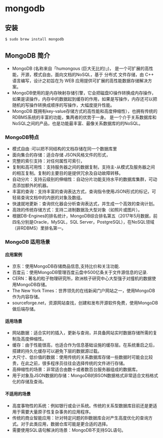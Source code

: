 # mongodb

## 安装
```bash
$ sudo brew install mongodb
```

## MongoDB 简介
* MongoDB (名称来自「humongous (巨大无比的)」)， 是一个可扩展的高性能，开源，模式自由，面向文档的NoSQL，基于 分布式 文件存储，由 C++ 语言编写，设计之初旨在为 WEB 应用提供可扩展的高性能数据存储解决方案。
* MongoDB使用的是内存映射存储引擎，它会把磁盘IO操作转换成内存操作，如果是读操作，内存中的数据起到缓存的作用，如果是写操作，内存还可以把随机的写操作转换成顺序的写操作，大幅度提升性能。
* MongoDB 既拥有key-value存储方式的高性能和高度伸缩性），也拥有传统的RDBMS系统的丰富的功能，集两者的优势于一身。 是一个介于关系数据库和NoSQL之间的产品，也是功能最丰富、最像关系数据库的的NoSQL。

### MongoDB特点
* 模式自由 :可以把不同结构的文档存储在同一个数据库里
* 面向集合的存储：适合存储 JSON风格文件的形式，
* 完整的索引支持：对任何属性可索引，
* 复制和高可用性：支持服务器之间的数据复制，支持主-从模式及服务器之间的相互复制。复制的主要目的是提供冗余及自动故障转移。
* 自动分片：支持云级别的伸缩性：自动分片功能支持水平的数据库集群，可动态添加额外的机器。
* 丰富的查询：支持丰富的查询表达方式，查询指令使用JSON形式的标记，可轻易查询文档中的内嵌的对象及数组。
* 快速就地更新：查询优化器会分析查询表达式，并生成一个高效的查询计划。
* 高效的传统存储方式：支持二进制数据及大型对象（如照片或图片）。
* 根据DB-Engines的排名统计，MongoDB综合排名第五（2017年5月数据，前四名分别是Oracle，MySQL，SQL Server，PostgreSQL），在NoSQL领域（非RDBMS）里排名第一。

### MongoDB 适用场景
#### 应用案例
* 京东：使用MongoDB存储商品信息,支持比价和关注功能.
* 百度云：使用MongoDB管理百度云盘中500亿条关于文件源信息的记录.
* CERN：著名的粒子物理研究所，欧洲核子研究中心大型强子对撞机的数据使用MongoDB存储。
* The New York Times：世界领先的在线新闻门户网站之一，使用MongoDB作为内容存储。
* sourceforge.net，资源网站查找，创建和发布开源软件免费，使用MongoDB做后端存储。

#### 适用场景
* 网站数据：适合实时的插入，更新与查询，并具备网站实时数据存储所需的复制及高度伸缩性。
* 缓存：由于性能很高，也适合作为信息基础设施的缓存层。在系统重启之后，搭建的持久化缓存可以避免下层的数据源过载。
* 大尺寸、低价值的数据：使用传统的关系数据库存储一些数据时可能会比较贵，在此之前，很多程序员往往会选择传统的文件进行存储。
* 高伸缩性的场景：非常适合由数十或者数百台服务器组成的数据库。
* 用于对象及JSON数据的存储：MongoDB的BSON数据格式非常适合文档格式化的存储及查询。

#### 不适用的场景
* 高度事物性的系统：例如银行或会计系统。传统的关系型数据库目前还是更适用于需要大量原子性复杂事务的应用程序。
* 传统的商业智能应用：针对特定问题的BI数据库会对产生高度优化的查询方式。对于此类应用，数据仓库可能是更合适的选择。
* 需要使用SQL语句解决的场景：MongoDB不支持SQL语句。
